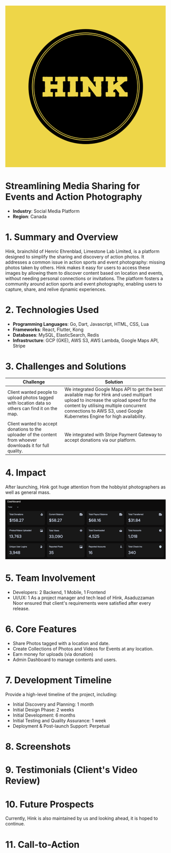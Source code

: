 ![LOGO](assets/logo.png)

# Streamlining Media Sharing for Events and Action Photography

- **Industry**: Social Media Platform
- **Region**: Canada
# 1. Summary and Overview
Hink, brainchild of Henric Ehrenblad, Limestone Lab Limited, is a platform designed to simplify the sharing and discovery of action photos. It addresses a common issue in action sports and event photography: missing photos taken by others. Hink makes it easy for users to access these images by allowing them to discover content based on location and events, without needing personal connections or invitations. The platform fosters a community around action sports and event photography, enabling users to capture, share, and relive dynamic experiences.
# 2. Technologies Used
- **Programming Languages**: Go, Dart, Javascript, HTML, CSS, Lua
- **Frameworks**: React, Flutter, Kong
- **Databases**: MySQL, ElasticSearch, Redis
- **Infrastructure**: GCP (GKE), AWS S3, AWS Lambda, Google Maps API, Stripe

# 3. Challenges and Solutions

| Challenge                                                                                                    | Solution                                                                                                                                                                                                                                                 |
| ------------------------------------------------------------------------------------------------------------ | -------------------------------------------------------------------------------------------------------------------------------------------------------------------------------------------------------------------------------------------------------- |
| Client wanted people to upload photos tagged with location data so others can find it on the map.            | We integrated Google Maps API to get the best available map for Hink and used multipart upload to increase the upload speed for the content by utilising multiple concurrent connections to AWS S3, used Google Kubernetes Engine for high availability. |
| Client wanted to accept donations to the uploader of the content from whoever downloads it for full quality. | We integrated with Stripe Payment Gateway to accept donations via our platform.                                                                                                                                                                          |

# 4. Impact
After launching, Hink got huge attention from the hobbyist photographers as well as general mass.

![Impact](assets/statistics.png)

# 5. Team Involvement
- Developers: 2 Backend, 1 Mobile, 1 Frontend
- UI/UX: 1
As a project manager and tech lead of Hink, Asaduzzaman Noor ensured that client's requirements were satisfied after every release.

# 6. Core Features
- Share Photos tagged with a location and date.
- Create Collections of Photos and Videos for Events at any location.
- Earn money for uploads (via donation)
- Admin Dashboard to manage contents and users.

# 7. Development Timeline
Provide a high-level timeline of the project, including:
- Initial Discovery and Planning: 1 month
- Initial Design Phase: 2 weeks
- Initial Development: 6 months
- Initial Testing and Quality Assurance: 1 week
- Deployment & Post-launch Support: Perpetual

# 8. Screenshots

# 9. Testimonials (Client's Video Review)

# 10. Future Prospects
Currently, Hink is also maintained by us and looking ahead, it is hoped to continue.
# 11. Call-to-Action
